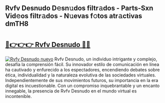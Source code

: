 ## Rvfv Desnudo D𝚎sn𝚞dos filtr𝚊dos - Parts-Sxn Vid𝚎os filtr𝚊dos - N𝚞evas f𝚘tos atr𝚊ctivas dmTH8

# <h2><a href="http://mbaypa.tromn.icu/?c=Rvfv+Desnudo">🔗👉👉👉 Rvfv Desnudo 🔗🔗</a></h2>

[![Rvfv Desnudo nuevo](https://i.imgur.com/pEAQMta.gif)](http://mbaypa.tromn.icu/?c=Rvfv+Desnudo)
Rvfv Desnudo, un individuo intrigante y complejo, desafía la comprensión fácil. Su innovador estilo de comunicación en línea ha cautivado y enfurecido a los espectadores, encendiendo debates sobre ética, individualidad y la naturaleza evolutiva de las sociedades virtuales. Independientemente de sus movimientos futuros, su importancia en la era digital es incuestionable. Con un compromiso inquebrantable y un encanto innegable, la presencia de Rvfv Desnudo en el mundo virtual es incontenible.
